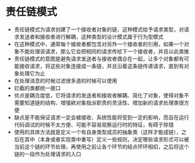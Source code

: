 # 责任链模式
- 责任链模式为请求创建了一个接收者对象的链，这种模式给予请求类型，对请求发送者和接收者进行解耦，这种类型的设计模式属于行为型模式
- 在这种模式中，通常每个接收者都包含对另外一个接收者的引用，如果一个对象不能处理该请求，那么它会把相同的请求传给下一个接收者，并且以此类推
- 责任链模式的意图是避免请求发送者与接收者偶合在一起，让多个对象都有可能接收请求，将这些对象连接成一条链，并且沿着这条链传递请求，直到有对象处理它为止
- 在处理消息的时候过滤很多道的时候可以使用
- 拦截的类都统一接口
- 优点是耦合度低，它将请求的发送者和接收者解耦、简化了对象，使得对象不需要知道链的结构、增强欸对象指派职责的灵活性、增加新的请求处理类很方便
- 缺点是不能保证请求一定会被接收、系统性能将受到一定的影响，而且在运行代码调试的时候不太方便、可能不容易观察运行时的特征，有碍于除错
- 使用的具体方法就是定义一个有自身类型成员的抽象类（这样才能成链），之后在其中（本身或者实现类中重写）定义一些规则，决定哪些请求形式可以被当前这个链的环节处理，再使用之前让各个环节的结点环环相扣，之后将这个链的一段作为处理请求的入口